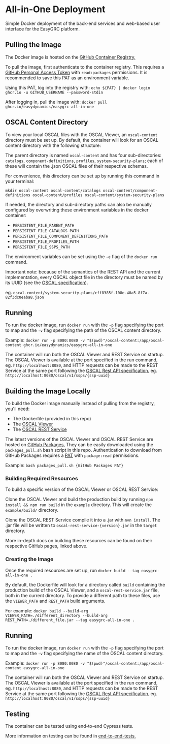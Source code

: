 # All-in-One Deployment

Simple Docker deployment of the back-end services and web-based user interface for the EasyGRC platform.

## Pulling the Image

The Docker image is hosted on the [GitHub Container Registry.](https://docs.github.com/en/packages/working-with-a-github-packages-registry/working-with-the-container-registry)

To pull the image, first authenticate to the container registry. This requires a [GitHub Personal Access Token](https://docs.github.com/en/authentication/keeping-your-account-and-data-secure/creating-a-personal-access-token)
with `read:packages` permissions. It is recommended to save this PAT as an environment variable.

Using this PAT, log into the registry with:
`echo ${PAT} | docker login ghcr.io -u GITHUB_USERNAME --password-stdin`

After logging in, pull the image with:
`docker pull ghcr.io/easydynamics/easygrc-all-in-one`

## OSCAL Content Directory

To view your local OSCAL files with the OSCAL Viewer, an `oscal-content` directory must be set up.
By default, the container will look for an OSCAL content directory with the following structure:

The parent directory is named `oscal-content` and has four sub-directories:
`catalogs`, `component-definitions`, `profiles`, `system-security-plans`; each of these will contain the .json OSCAL files of their respective schemas.

For convenience, this directory can be set up by running this command in your terminal:

`mkdir oscal-content oscal-content/catalogs oscal-content/component-definitions oscal-content/profiles oscal-content/system-security-plans`

If needed, the directory and sub-directory paths can also be manually configured by overwriting these environment variables in the docker container:
- `PERSISTENT_FILE_PARENT_PATH`
- `PERSISTENT_FILE_CATALOGS_PATH`
- `PERSISTENT_FILE_COMPONENT_DEFINITIONS_PATH`
- `PERSISTENT_FILE_PROFILES_PATH`
- `PERSISTENT_FILE_SSPS_PATH` 

The environment variables can be set using the `-e` flag of the `docker run` command.

Important note: because of the semantics of the REST API and the current implementation, every OSCAL object file in the directory must be named by its UUID (see the [OSCAL specification](https://pages.nist.gov/OSCAL/reference/latest/complete/json-outline/)).

eg. `oscal-content/system-security-plans/cff8385f-108e-40a5-8f7a-82f3dc0eaba8.json` 
## Running

To run the docker image, run `docker run` with the `-p` flag specifying the port to map and the `-v` flag specifying the path of the OSCAL content directory.

Example: `docker run -p 8080:8080 -v "$(pwd)"/oscal-content:/app/oscal-content ghcr.io/easydynamics/easygrc-all-in-one`

The container will run both the OSCAL Viewer and REST Service on startup. The OSCAL Viewer is available at the port specified in the run command, eg. `http://localhost:8080`, and HTTP requests can be made to the REST Service at the same port following the [OSCAL Rest API specification.](https://github.com/EasyDynamics/oscal-rest) eg. `http://localhost:8080/oscal/v1/ssps/{ssp-uuid}`

## Building the Image Locally

To build the Docker image manually instead of pulling from the registry, you'll need:
- The Dockerfile (provided in this repo)
- The [OSCAL Viewer](https://github.com/EasyDynamics/oscal-react-library)
- The [OSCAL REST Service](https://github.com/EasyDynamics/oscal-rest-service)

The latest versions of the OSCAL Viewer and OSCAL REST Service are hosted on [GitHub Packages.](https://github.com/orgs/EasyDynamics/packages) They can be easily downloaded using the `packages_pull.sh` bash script in this repo. Authentication to download from GitHub Packages requires a [PAT](https://docs.github.com/en/authentication/keeping-your-account-and-data-secure/creating-a-personal-access-token) with `package:read` permissions.

Example:
`bash packages_pull.sh {GitHub Packages PAT}` 

### Building Required Resources

To build a specific version of the OSCAL Viewer or OSCAL REST Service:

Clone the OSCAL Viewer and build the production build by running `npm install && npm run build` in the `example` directory. This will create the `example/build/` directory.

Clone the OSCAL REST Service compile it into a .jar with `mvn install`. The .jar file will be written to `oscal-rest-service-{version}.jar` in the `target` directory.

More in-depth docs on building these resources can be found on their respective GitHub pages, linked above.

### Creating the Image

Once the required resources are set up, run `docker build --tag easygrc-all-in-one .`

By default, the Dockerfile will look for a directory called `build` containing the production build of the OSCAL Viewer, and a `oscal-rest-service.jar` file, both in the current directory. To provide a different path to these files, use the `VIEWER_PATH` and `REST_PATH` build arguments.

For example:
`docker build --build-arg VIEWER_PATH=./different_directory --build-arg REST_PATH=./different_file.jar --tag easygrc-all-in-one .`

## Running

To run the docker image, run `docker run` with the `-p` flag specifying the port to map and the `-v` flag specifying the name of the OSCAL content directory.

Example:
`docker run -p 8080:8080 -v "$(pwd)"/oscal-content:/app/oscal-content easygrc-all-in-one`

The container will run both the OSCAL Viewer and REST Service on startup. The OSCAL Viewer is available at the port specified in the run command, eg. `http://localhost:8080`, and HTTP requests can be made to the REST Service at the same port following the [OSCAL Rest API specification.](https://github.com/EasyDynamics/oscal-rest) eg. `http://localhost:8080/oscal/v1/ssps/{ssp-uuid}`

## Testing

The container can be tested using end-to-end Cypress tests.

More information on testing can be found in [end-to-end-tests.](../end-to-end-tests)
